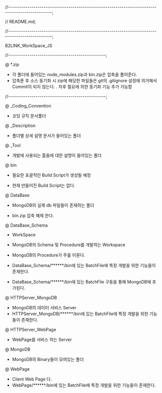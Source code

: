 //----------------------------------------------------------------------------------------------------;

//	README.md;

//----------------------------------------------------------------------------------------------------;

B2LINK_WorkSpace_JS

//--------------------------------------------------;

@ *.zip
 - 각 폴더에 들어있는 node_modules.zip과 bin.zip은 압축을 풀어준다.
 - 압축푼 후 소스 동기화 시 zip에 해당한 파일들은 git의 .gitignore 설정에 의거해서 Commit이 되지 않는다.
  . 차후 필요에 의한 동기화 기능 추가 가능함

//--------------------------------------------------;


@ _Coding_Convention
 - 코딩 규칙 문서폴더


@ _Description
 - 폴더별 상세 설명 문서가 들어있는 폴더


@ _Tool
 - 개발에 사용되는 툴들에 대한 설명이 들어있는 폴더


@ bin
 - 필요한 포괄적인 Build Script가 생성될 예정

 - 현재 만들어진 Build Script는 없다.


@ DataBase
 - MongoDB의 실제 db 파일들이 존재하는 폴더

 - bin.zip 압축 해제 한다.


@ DataBase_Schema
 - WorkSpace
 - MongoDB의 Schema 및 Procedure를 개발하는 Workspace
 - MongoDB의 Procedure가 주를 이룬다.

 - DataBase_Schema/******/bin에 있는 BatchFile에 특정 개발을 위한 기능들이 존재한다.
 - DataBase_Schema/******/bin에 있는 BatchFile 구동을 통해 MongoDB에 추가된다.


@ HTTPServer_MongoDB
 - MongoDB의 데이터 서비스 Server
 - HTTPServer_MongoDB/******/bin에 있는 BatchFile에 특정 개발을 위한 기능들이 존재한다.


@ HTTPServer_WebPage
 - WebPage를 서비스 하는 Server


@ MongoDB
 - MongoDB의 Binary들이 모여있는 폴더


@ WebPage
 - Client Web Page 다.
 - WebPage/******/bin에 있는 BatchFile에 특정 개발을 위한 기능들이 존재한다.